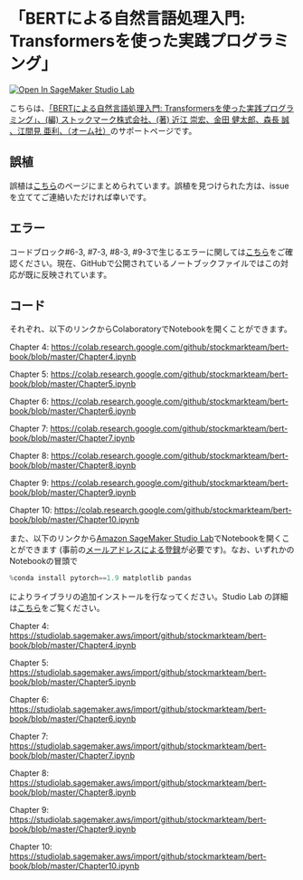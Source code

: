 # 「BERTによる自然言語処理入門: Transformersを使った実践プログラミング」

[![Open In SageMaker Studio Lab](https://studiolab.sagemaker.aws/studiolab.svg)](https://studiolab.sagemaker.aws/import/github/stockmarkteam/bert-book/blob/master/Chapter4.ipynb)

こちらは、[「BERTによる自然言語処理入門: Transformersを使った実践プログラミング」、(編) ストックマーク株式会社、(著) 近江 崇宏、金田 健太郎、森長 誠 、江間見 亜利、（オーム社）](https://www.amazon.co.jp/dp/427422726X)のサポートページです。


## 誤植

誤植は[こちら](https://github.com/stockmarkteam/bert-book/blob/master/CORRECTION.md)のページにまとめられています。誤植を見つけられた方は、issueを立ててご連絡いただければ幸いです。

## エラー

コードブロック#6-3, #7-3, #8-3, #9-3で生じるエラーに関しては[こちら](https://github.com/stockmarkteam/bert-book/wiki/pytorch_lightning%E3%81%AEimport%E6%99%82%E3%81%AE%E3%82%A8%E3%83%A9%E3%83%BC%E3%81%AB%E3%81%A4%E3%81%84%E3%81%A6)をご確認ください。現在、GitHubで公開されているノートブックファイルではこの対応が既に反映されています。

## コード

それぞれ、以下のリンクからColaboratoryでNotebookを開くことができます。

Chapter 4: 
https://colab.research.google.com/github/stockmarkteam/bert-book/blob/master/Chapter4.ipynb

Chapter 5: 
https://colab.research.google.com/github/stockmarkteam/bert-book/blob/master/Chapter5.ipynb

Chapter 6: 
https://colab.research.google.com/github/stockmarkteam/bert-book/blob/master/Chapter6.ipynb

Chapter 7: 
https://colab.research.google.com/github/stockmarkteam/bert-book/blob/master/Chapter7.ipynb

Chapter 8: 
https://colab.research.google.com/github/stockmarkteam/bert-book/blob/master/Chapter8.ipynb

Chapter 9: 
https://colab.research.google.com/github/stockmarkteam/bert-book/blob/master/Chapter9.ipynb

Chapter 10: 
https://colab.research.google.com/github/stockmarkteam/bert-book/blob/master/Chapter10.ipynb


また、以下のリンクから[Amazon SageMaker Studio Lab](https://studiolab.sagemaker.aws/)でNotebookを開くことができます (事前の[メールアドレスによる登録](https://studiolab.sagemaker.aws/requestAccount)が必要です)。なお、いずれかのNotebookの冒頭で 
```Python
%conda install pytorch==1.9 matplotlib pandas 
``` 
によりライブラリの追加インストールを行なってください。Studio Lab の詳細は[こちら](./README_studio-lab.md)をご覧ください。

Chapter 4: 
https://studiolab.sagemaker.aws/import/github/stockmarkteam/bert-book/blob/master/Chapter4.ipynb

Chapter 5: 
https://studiolab.sagemaker.aws/import/github/stockmarkteam/bert-book/blob/master/Chapter5.ipynb

Chapter 6: 
https://studiolab.sagemaker.aws/import/github/stockmarkteam/bert-book/blob/master/Chapter6.ipynb

Chapter 7: 
https://studiolab.sagemaker.aws/import/github/stockmarkteam/bert-book/blob/master/Chapter7.ipynb

Chapter 8: 
https://studiolab.sagemaker.aws/import/github/stockmarkteam/bert-book/blob/master/Chapter8.ipynb

Chapter 9: 
https://studiolab.sagemaker.aws/import/github/stockmarkteam/bert-book/blob/master/Chapter9.ipynb

Chapter 10: 
https://studiolab.sagemaker.aws/import/github/stockmarkteam/bert-book/blob/master/Chapter10.ipynb